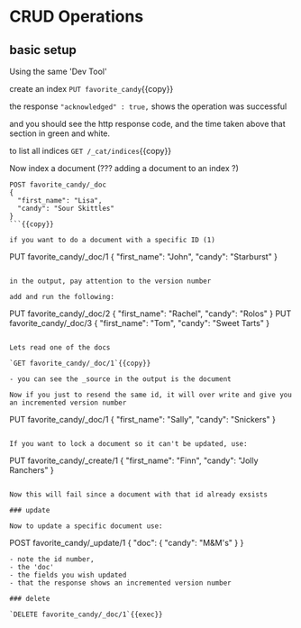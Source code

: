 # CRUD Operations

## basic setup


Using the same 'Dev Tool'

create an index  `PUT favorite_candy`{{copy}}

the response `"acknowledged" : true,` shows the operation was successful

and you should see the http response code, and the time taken above that section in green and white.

to list all indices `GET /_cat/indices`{{copy}}

Now index a document (??? adding a document to an index ?)

```
POST favorite_candy/_doc
{
  "first_name": "Lisa",
  "candy": "Sour Skittles"
}
```{{copy}}

if you want to do a document with a specific ID (1)

```
PUT favorite_candy/_doc/1
{
  "first_name": "John",
  "candy": "Starburst"
}
```{{copy}}

in the output, pay attention to the version number

add and run the following:

```
PUT favorite_candy/_doc/2
{
  "first_name": "Rachel",
  "candy": "Rolos"
}
PUT favorite_candy/_doc/3
{
  "first_name": "Tom",
  "candy": "Sweet Tarts"
}
```{{copy}}

Lets read one of the docs

`GET favorite_candy/_doc/1`{{copy}}

- you can see the _source in the output is the document

Now if you just to resend the same id, it will over write and give you an incremented version number

```
PUT favorite_candy/_doc/1
{
  "first_name": "Sally",
  "candy": "Snickers"
}
```{{copy}}

If you want to lock a document so it can't be updated, use:

```
PUT favorite_candy/_create/1
{
  "first_name": "Finn",
  "candy": "Jolly Ranchers"
}
```{{copy}}

Now this will fail since a document with that id already exsists

### update

Now to update a specific document use:

```
POST favorite_candy/_update/1
{
  "doc": {
    "candy": "M&M's"
  }
}
```
- note the id number,
- the 'doc' 
- the fields you wish updated
- that the response shows an incremented version number

### delete

`DELETE favorite_candy/_doc/1`{{exec}}



